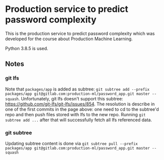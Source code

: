 # Production service to predict password complexity

This is the production service to predict password complexity which was developed for the course about Production Machine Learning.

Python 3.8.5 is used.

## Notes

### git lfs

Note that `packages/app` is added as subtree: `git subtree add --prefix packages/app git@gitlab.com:production-ml/password_app.git master --squash`.
Unfortunately, git lfs doesn't support this subtree: https://github.com/git-lfs/git-lfs/issues/854.
The resolution is describe in one of the first commits in the page above: one need to cd to the subtree'd repo and then push files stored with lfs to the new repo. Running `git subtree add ...` after that will successfully fetch all lfs referenced data.

### git subtree

Updating subtree content is done via `git subtree pull --prefix packages/app git@gitlab.com:production-ml/password_app.git master --squash`